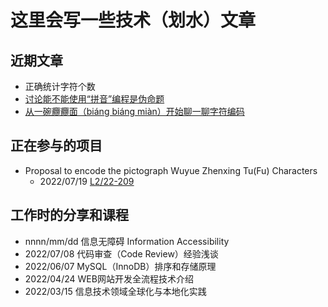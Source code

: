 # 这里会写一些技术（划水）文章

## 近期文章
- 正确统计字符个数
- [讨论能不能使用“拼音”编程是伪命题](paper/讨论能不能使用“拼音”编程是伪命题.md)
- [从一碗𰻝𰻝面（biáng biáng miàn）开始聊一聊字符编码](paper/从一碗biangbiang面开始聊一聊字符编码.md)

## 正在参与的项目
- Proposal to encode the pictograph Wuyue Zhenxing Tu(Fu) Characters
  - 2022/07/19 [L2/22-209](https://www.unicode.org/L2/L2022/22209-wuyue-zhenxing-tu-fu.pdf)

## 工作时的分享和课程
- nnnn/mm/dd 信息无障碍 Information Accessibility
- 2022/07/08 代码审查（Code Review）经验浅谈
- 2022/06/07 MySQL（InnoDB）排序和存储原理
- 2022/04/24 WEB网站开发全流程技术介绍
- 2022/03/15 信息技术领域全球化与本地化实践
